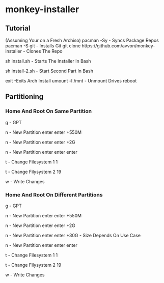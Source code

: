 <h1> monkey-installer</h1>

<h2>Tutorial</h2>
(Assuming Your on a Fresh Archiso)
pacman -Sy - Syncs Package Repos
pacman -S git - Installs Git
git clone https://github.com/avvon/monkey-installer - Clones The Repo

sh install.sh - Starts The Installer In Bash

sh install-2.sh - Start Second Part In Bash

exit -Exits Arch Install
umount -l /mnt - Unmount Drives
reboot

<h2>Partitioning</h2>
<h3>Home And Root On Same Partition</h3>
g - GPT

n - New Partition
enter
enter
+550M

n - New Partition
enter
enter
+2G

n - New Partition
enter
enter
enter

t - Change Filesystem
1
1

t - Change Filysystem
2
19

w - Write Changes

<h3>Home And Root On Different Partitions</h3>
g - GPT

n - New Partition
enter
enter
+550M

n - New Partition
enter
enter
+2G

n - New Partition
enter
enter
+30G - Size Depends On Use Case

n - New Partition
enter
enter
enter

t - Change Filesystem
1
1

t - Change Filysystem
2
19

w - Write Changes


